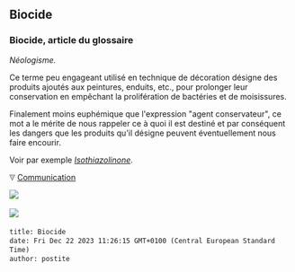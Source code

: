 ## Biocide
### Biocide, article du glossaire
 _Néologisme._

Ce terme peu engageant utilisé en technique de décoration désigne des produits ajoutés aux peintures, enduits, etc., pour prolonger leur conservation en empêchant la prolifération de bactéries et de moisissures.

Finalement moins euphémique que l'expression "agent conservateur", ce mot a le mérite de nous rappeler ce à quoi il est destiné et par conséquent les dangers que les produits qu'il désigne peuvent éventuellement nous faire encourir.

Voir par exemple _[Isothiazolinone](toxicite.html#isothiazolinone)_.



![](images/flechebas.gif) [Communication](http://www.artrealite.com/annonceurs.htm) 

[![](https://cbonvin.fr/sites/regie.artrealite.com/visuels/campagne1.png)](index-2.html#20131014)

![](https://cbonvin.fr/sites/regie.artrealite.com/visuels/campagne2.png)
```
title: Biocide
date: Fri Dec 22 2023 11:26:15 GMT+0100 (Central European Standard Time)
author: postite
```
